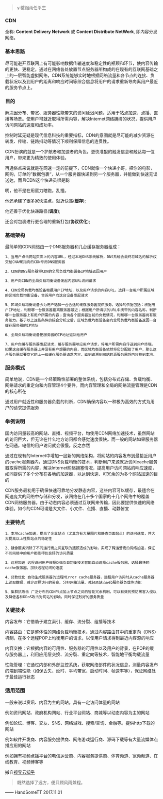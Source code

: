 >yi蓑烟雨任平生




### CDN

全称: **Content Delivery Network** 或 **Content Distribute NetWork**, 即内容分发网络。


### 基本思路

尽可能避开互联网上有可能影响数据传输速度和稳定性的瓶颈和环节，使内容传输的更快、更稳定。通过在网络各处放置节点服务器所构成的在现有的互联网基础之上的一层智能虚拟网络，CDN系统能够实时地根据网络流量和各节点的连接、负载状况以及到用户的距离和响应时间等综合信息将用户的请求重新导向离用户最近的服务节点上。


### 目的

解决因分布、带宽、服务器性能带来的访问延迟问题，适用于站点加速、点播、直播等场景。使用户可就近取得所需内容，解决Internet网络拥挤的状况，提供用户访问网站的速度和成功率。

控制时延无疑是现代信息科技的重要指标，CDN的意图就是尽可能的减少资源在转发、传输、链路抖动等情况下顺利保障信息的连贯性。

CDN扮演的就是一个护航者和加速者的角色，更快准狠的触发信息和触达每一位用户，带来更为精致的使用体验。

再通俗点来说就是在网速一定的前提下，CDN就像一个快递小哥，把你的电影，网购，订单的”数据包裹“，从一个服务器快递到另一个服务器，并能做到快速无误送达，而且CDN这个快递员很是聪

明，他不是在用蛮力瞎跑，乱撞。

他还承建了很多家快递点，就近快递(**缓存**);

他还善于优化快递路径(**调度**);

还会对包裹进行更合理的重新打包(**协议优化**);


### 基础架构

最简单的CDN网络由一个DNS服务器和几台缓存服务器组成：
    
    1、当用户点击网站页面上的内容URL，经过本地DNS系统解析，DNS系统会最终将域名的解析权交给CNAME指向的CDN专用DNS服务器

    2、CDN的DNS服务器将CDN的全局负载均衡设备IP地址返回用户

    3、用户向CDN的全局负载均衡设备发起内容URL访问请求

    4、CDN全局负载均衡设备根据用户IP地址，以及用户请求的内容URL，选择一台用户所属区域的区域负载均衡设备，告诉用户向这台设备发起请求

    5、区域负载均衡设备会为用户选择一台合适的缓存服务器提供服务，选择的依据包括：根据用户IP地址，判断哪一台服务器距离服务器最近；根据用户所请求的URL中携带的内容名称，判断哪一台服务器上有用户所需的内容；查询各个服务器当前的负载情况，判断哪一台服务器尚有服务能力。基于以上这些条件的综合分析之后，区域负载均衡设备会向全局负载均衡设备返回一台缓存服务器的IP地址

    6、全局负载均衡设备把服务器的IP地址返回给用户

    7、用户向缓存服务器发起请求，缓存服务器响应用户请求，将用户所需内容传送到用户终端。如果这台缓存服务器上并没有用户想要的内容，而区域均衡设备依然将它分配给了用户，那么这台服务器就要向它的上一级缓存服务器请求内容，直到追溯到网站的源服务器将内容拉到本地。


### 服务模式

简单地说，CDN是一个经策略性部署的整体系统，包括分布式存储、负载均衡、网络请求的重定向和内容管理4个要件，而内容管理和全局的网络流量管理是CDN的核心所在

通过用户就近性和服务器负载的判断，CDN确保内容以一种极为高效的方式为用户的请求提供服务


### 举例说明

国内访问量较高的网站、直播、视频平台，均使用CDN网络加速技术，虽然网站的访问巨大，但无论在什么地方访问都会感觉速度很快。而一般的网站如果服务器在网通，电信的用户访问就会很慢，反之亦然

通过在现有的Internet中增加一层新的网络架构，将网站的内容发布到最接近用户的cache服务器内，通过DNS负载均衡的技术，判断用户来源就近访问cache服务器取得所需的内容，解决Internet网络拥塞情况，提高用户访问网站的响应速度，如同提供了多个分布在各地的加速器，以达到快速、可冗余的为多个网站加速的目的

CDN服务最初用于确保快速可靠地分发静态内容，这些内容可以缓存，最适合在网速庞大的网络中存储和分发，该网络在几十多个国家的十几个网络中的覆盖CDN网络服务器。由于动态内容必须通过互联网来传输，因此要提供快速的网络体验。如今的CDN可谓是大文件、小文件、点播、直播、动静皆宜


### 主要特点


    1、本地cache加速，提高了企业站点（尤其含有大量图片和静态页面站点）的访问速度，并大大提高以上性质站点的稳定性

    2、镜像服务消除了不同运行商之间互联的瓶颈造成的影响，实现了跨运营商的网络加速，保证不同网络中的用户都能得到良好的访问质量

    3、远程加速 远程访问用户根据DNS负载均衡技术智能自动选择cache服务器，选择最快的cache服务器，加快远程访问的速度

    4、贷款优化 自动生成服务器的远程Mirror cache服务器，远程用户访问时从cache服务器上读取数据，减少远程访问的带宽、分担网络流量、减轻原站点web服务器负载等功能

    5、集群抗攻击 广泛分布的CDN节点加上节点之间的智能冗余机制，可以有效的预防黑客入侵以及降低各种DDoS攻击对网站的影响，同时保证较好的服务质量


### 关键技术

内容发布：它借助于建立索引、缓存、流分裂、组播等技术

内容路由：它是整体性的网络负载均衡技术，通过内容路由其中的重定向（DNS）机制，在多个远程POP上均衡用户的请求，以使用户请求得到最近内容源的响应

内容交换：它根据内容的可用性、服务器的可用性以及用户的背景，在POP的缓存服务器上，利用应用层交换、流分裂、重定向等技术，智能地平衡均载流量

性能管理：它通过内部和外部监控系统，获取网络部件的状况信息，测量内容发布的端到端性能（如保丢失、延时、平均带宽、启动时间、帧速率等），保证网络处于最佳运行状态


### 适用范围

一般来说以资讯、内容为主的网站，具有一定访问体量的网站

例如资讯网站、政府机构网站、行业平台网站、商城等以动态内容为主的网站

例如论坛、博客、交友、SNS、网络游戏、搜索/查询、金融等。提供http下载的网站

例如软件开发商、内容服务提供商、网络游戏运行商、源码下载等有大量流媒体点播应用的网站

例如拥有视频点播平台的电信运营商、内容服务提供商、体育频道、宽频频道、在线教育、视频博客等



搬自[视界云知乎](https://www.zhihu.com/question/37353035/answer/175217812)





>既然选择了远方，便只顾风雨兼程。

—— HandSomeTT 2017.11.01


